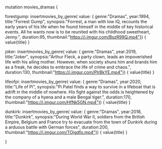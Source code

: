 mutation movies_dramas {

  forestgump: insertmovies_by_genre(
    value: { 
      genre:"Dramas", 
      year:1994,
      title:"Forrest Gump",
      synopsis:"Forrest, a man with low IQ, recounts the early years of his life when he found himself in the middle of key historical events. All he wants now is to be reunited with his childhood sweetheart, Jenny.",
      duration:95,
      thumbnail:"https://i.imgur.com/BszR99Q.mp4"}) {
    value{title}
  }

  joker: insertmovies_by_genre(
    value: { 
      genre:"Dramas", 
      year:2019,
      title:"Joker",
      synopsis:"Arthur Fleck, a party clown, leads an impoverished life with his ailing mother. However, when society shuns him and brands him as a freak, he decides to embrace the life of crime and chaos.",
      duration:130,
      thumbnail:"https://i.imgur.com/PlrBkYE.mp4"}) {
    value{title}
  }

  lifeofpi: insertmovies_by_genre(
    value: { 
      genre:"Dramas", 
      year:2020,
      title:"Life of Pi",
      synopsis:"Pi Patel finds a way to survive in a lifeboat that is adrift in the middle of nowhere. His fight against the odds is heightened by the company of a hyena and a male Bengal tiger.",
      duration:170,
      thumbnail:"https://i.imgur.com/HfNk5GN.mp4"}) {
    value{title}
  }

  dunkirk: insertmovies_by_genre(
    value: { 
      genre:"Dramas", 
      year:2018,
      title:"Dunkirk",
      synopsis:"During World War II, soldiers from the British Empire, Belgium and France try to evacuate from the town of Dunkirk during a arduous battle with German forces",
      duration:200,
      thumbnail:"https://i.imgur.com/TOigdfo.mp4"}) {
    value{title}
  }


  
}